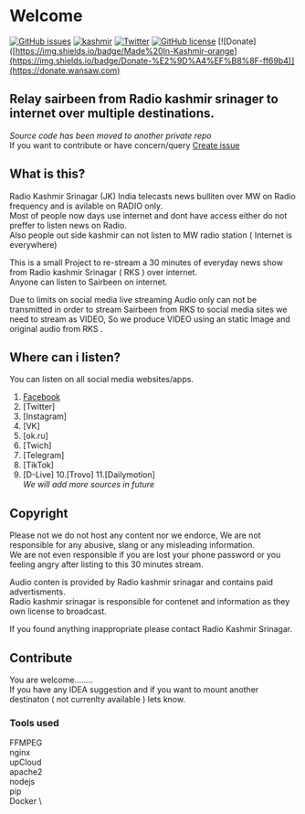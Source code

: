 # Welcome
[![GitHub issues](https://img.shields.io/github/issues/wansawinc/sairbeen?style=flat-square)](https://github.com/wansawinc/sairbeen/issues)  [![kashmir](https://img.shields.io/badge/Made%20In-Kashmir-orange)](https://wansaw.com) [![Twitter](https://img.shields.io/twitter/url?style=flat-square&url=https%3A%2F%2Fgithub.com%2Fwansawinc%2Fsairbeen)](https://twitter.com/intent/tweet?text=Wow:&url=https%3A%2F%2Fgithub.com%2Fwansawinc%2Fsairbeen) [![GitHub license](https://img.shields.io/github/license/wansawinc/sairbeen?style=flat-square)](https://github.com/wansawinc/sairbeen/blob/main/LICENSE) [![Donate]([https://img.shields.io/badge/Made%20In-Kashmir-orange](https://img.shields.io/badge/Donate-%E2%9D%A4%EF%B8%8F-ff69b4)](https://donate.wansaw.com)





## Relay sairbeen from Radio kashmir srinager to internet over multiple destinations.
_Source code has been moved to another private repo_ \
If you want to contribute or have concern/query [Create issue](https://github.com/wansawinc/sairbeen/issues)

## What is this?
Radio Kashmir Srinagar (JK) India telecasts news bulliten over MW on Radio frequency and is avilable on RADIO only. \
Most of people now days use internet and dont have access either do not preffer to listen news on Radio. \
Also people out side kashmir can not listen to MW radio station ( Internet is everywhere) 

This is a small Project to re-stream a 30 minutes of everyday news show from Radio kashmir Srinagar ( RKS ) over internet. \
Anyone can listen to Sairbeen on internet.

Due to limits on social media live streaming Audio only can not be transmitted in order to stream Sairbeen from RKS to social media sites we need to stream as VIDEO, So we produce VIDEO using an static Image and original audio from RKS . 


## Where can i listen?
You can listen on all social media websites/apps.
1. [Facebook](https://fb.com/wansawcom)
2. [Twitter]
3. [Instagram]
4. [VK]
5. [ok.ru]
6. [Twich]
7. [Telegram]
8. [TikTok]
9. [D-Live]
10.[Trovo]
11.[Dailymotion] \
*We will add more sources in future*

## Copyright

Please not we do not host any content nor we endorce, We are not responsible for any abusive, slang or any misleading information. \
We are not even responsible if you are lost your phone password or you feeling angry after listing to this 30 minutes stream.

Audio conten is provided by Radio kashmir srinagar and contains paid advertisments. \
Radio kashmir srinagar is responsible for contenet and information as they own license to broadcast.

If you found anything inappropriate please contact Radio Kashmir Srinagar. 

## Contribute 

You are welcome........ \
If you have any IDEA suggestion and if you want to mount another destinaton ( not currenlty available ) lets know. 

### Tools used 

FFMPEG \
nginx \
upCloud \
apache2 \
nodejs \
pip \
Docker \



